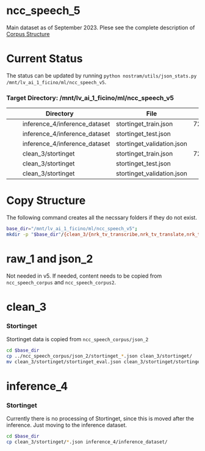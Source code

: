 # ncc_speech_5
Main dataset as of September 2023. Plese see the complete description of [Corpus Structure](corpus_structure.md)

# Current Status
The status can be updated by running ```python nostram/utils/json_stats.py /mnt/lv_ai_1_ficino/ml/ncc_speech_v5```.

### Target Directory: /mnt/lv_ai_1_ficino/ml/ncc_speech_v5
| Directory | File | Lines     |
| --------- | ---- | ---------:|
| &nbsp;&nbsp;&nbsp;&nbsp;&nbsp;&nbsp;&nbsp;&nbsp;inference_4/inference_dataset | stortinget_train.json |    720,870 |
| &nbsp;&nbsp;&nbsp;&nbsp;&nbsp;&nbsp;&nbsp;&nbsp;inference_4/inference_dataset | stortinget_test.json |      1,872 |
| &nbsp;&nbsp;&nbsp;&nbsp;&nbsp;&nbsp;&nbsp;&nbsp;inference_4/inference_dataset | stortinget_validation.json |      2,041 |
| &nbsp;&nbsp;&nbsp;&nbsp;&nbsp;&nbsp;&nbsp;&nbsp;clean_3/stortinget | stortinget_train.json |    720,870 |
| &nbsp;&nbsp;&nbsp;&nbsp;&nbsp;&nbsp;&nbsp;&nbsp;clean_3/stortinget | stortinget_test.json |      1,872 |
| &nbsp;&nbsp;&nbsp;&nbsp;&nbsp;&nbsp;&nbsp;&nbsp;clean_3/stortinget | stortinget_validation.json |      2,041 |

# Copy Structure
The following command creates all the necssary folders if they do not exist.

```bash
base_dir="/mnt/lv_ai_1_ficino/ml/ncc_speech_v5";
mkdir -p "$base_dir"/{clean_3/{nrk_tv_transcribe,nrk_tv_translate,nrk_tv_veryshort,nrk_tv_silence,stortinget,fleurs,nst,stortinget},inference_4/{inference_dataset,inference_result,processed},translation_5/{translation_files,processed}}
```

# raw_1 and json_2
Not needed in v5. If needed, content needs to be copied from ```ncc_speech_corpus``` and ```ncc_speech_corpus2```.

# clean_3
### Stortinget
Stortinget data is copied from ```ncc_speech_corpus/json_2```
```bash
cd $base_dir
cp ../ncc_speech_corpus/json_2/stortinget_*.json clean_3/stortinget/
mv clean_3/stortinget/stortinget_eval.json clean_3/stortinget/stortinget_validation.json
```

# inference_4
### Stortinget
Currently there is no processing of Stortinget, since this is moved after the inference. Just moving to the inference dataset.
```bash
cd $base_dir
cp clean_3/stortinget/*.json inference_4/inference_dataset/
```


